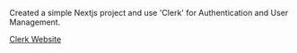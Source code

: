 Created a simple Nextjs project and use 'Clerk' for Authentication and User Management.

[Clerk Website](https://clerk.com/)
